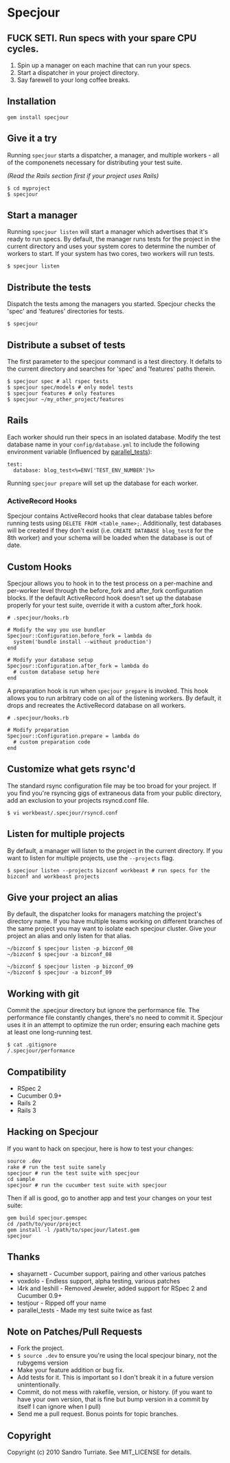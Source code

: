 # Specjour

## FUCK SETI. Run specs with your spare CPU cycles.

1. Spin up a manager on each machine that can run your specs.
2. Start a dispatcher in your project directory.
3. Say farewell to your long coffee breaks.

## Installation
    gem install specjour

## Give it a try
Running `specjour` starts a dispatcher, a manager, and multiple workers - all
of the componenets necessary for distributing your test suite.

_(Read the Rails section first if your project uses Rails)_

    $ cd myproject
    $ specjour

## Start a manager
Running `specjour listen` will start a manager which advertises that it's ready
to run specs. By default, the manager runs tests for the project in the
current directory and uses your system cores to determine the number of workers
to start. If your system has two cores, two workers will run tests.

    $ specjour listen

## Distribute the tests
Dispatch the tests among the managers you started. Specjour checks the 'spec' and
'features' directories for tests.

    $ specjour

## Distribute a subset of tests
The first parameter to the specjour command is a test directory. It defalts to
the current directory and searches for 'spec' and 'features' paths therein.

    
    $ specjour spec # all rspec tests
    $ specjour spec/models # only model tests
    $ specjour features # only features
    $ specjour ~/my_other_project/features


## Rails
Each worker should run their specs in an isolated database. Modify the test database name in your `config/database.yml` to include the following environment variable (Influenced by [parallel\_tests](http://github.com/grosser/parallel_tests)):

    test:
      database: blog_test<%=ENV['TEST_ENV_NUMBER']%>

Running `specjour prepare` will set up the database for each worker.

### ActiveRecord Hooks
Specjour contains ActiveRecord hooks that clear database tables before running tests using `DELETE FROM <table_name>;`. Additionally, test databases will be created if they don't exist (i.e. `CREATE DATABASE blog_test8` for the 8th worker) and your schema will be loaded when the database is out of date.

## Custom Hooks
Specjour allows you to hook in to the test process on a per-machine and
per-worker level through the before\_fork and after\_fork configuration blocks.
If the default ActiveRecord hook doesn't set up the database properly for your
test suite, override it with a custom after\_fork hook.

    # .specjour/hooks.rb

    # Modify the way you use bundler
    Specjour::Configuration.before_fork = lambda do
      system('bundle install --without production')
    end

    # Modify your database setup
    Specjour::Configuration.after_fork = lambda do
      # custom database setup here
    end

A preparation hook is run when `specjour prepare` is invoked. This hook allows
you to run arbitrary code on all of the listening workers. By default, it drops
and recreates the ActiveRecord database on all workers.

    # .specjour/hooks.rb

    # Modify preparation
    Specjour::Configuration.prepare = lambda do
      # custom preparation code
    end

## Customize what gets rsync'd
The standard rsync configuration file may be too broad for your
project. If you find you're rsyncing gigs of extraneous data from your public
directory, add an exclusion to your projects rsyncd.conf file.

    $ vi workbeast/.specjour/rsyncd.conf

## Listen for multiple projects
By default, a manager will listen to the project in the current directory. If you want to listen for multiple projects, use the `--projects` flag.

    $ specjour listen --projects bizconf workbeast # run specs for the bizconf and workbeast projects

## Give your project an alias
By default, the dispatcher looks for managers matching the project's directory name. If you have multiple teams working on different branches of the same project you may want to isolate each specjour cluster. Give your project an alias and only listen for that alias.

    ~/bizconf $ specjour listen -p bizconf_08
    ~/bizconf $ specjour -a bizconf_08

    ~/bizconf $ specjour listen -p bizconf_09
    ~/bizconf $ specjour -a bizconf_09

## Working with git
Commit the .specjour directory but ignore the performance file. The performance
file constantly changes, there's no need to commit it. Specjour uses it in an
attempt to optimize the run order; ensuring each machine gets at least one
long-running test.

    $ cat .gitignore
    /.specjour/performance

## Compatibility

* RSpec 2
* Cucumber 0.9+
* Rails 2
* Rails 3

## Hacking on Specjour
If you want to hack on specjour, here is how to test your changes:

    source .dev
    rake # run the test suite sanely
    specjour # run the test suite with specjour
    cd sample
    specjour # run the cucumber test suite with specjour

Then if all is good, go to another app and test your changes on your test suite:

    gem build specjour.gemspec
    cd /path/to/your/project
    gem install -l /path/to/specjour/latest.gem
    specjour

## Thanks

* shayarnett - Cucumber support, pairing and other various patches
* voxdolo - Endless support, alpha testing, various patches
* l4rk and leshill - Removed Jeweler, added support for RSpec 2 and Cucumber 0.9+
* testjour - Ripped off your name
* parallel\_tests - Made my test suite twice as fast

## Note on Patches/Pull Requests

* Fork the project.
* `$ source .dev` to ensure you're using the local specjour binary, not the
  rubygems version
* Make your feature addition or bug fix.
* Add tests for it. This is important so I don't break it in a
  future version unintentionally.
* Commit, do not mess with rakefile, version, or history.
  (if you want to have your own version, that is fine but bump version in a commit by itself I can ignore when I pull)
* Send me a pull request. Bonus points for topic branches.

## Copyright

Copyright (c) 2010 Sandro Turriate. See MIT\_LICENSE for details.
